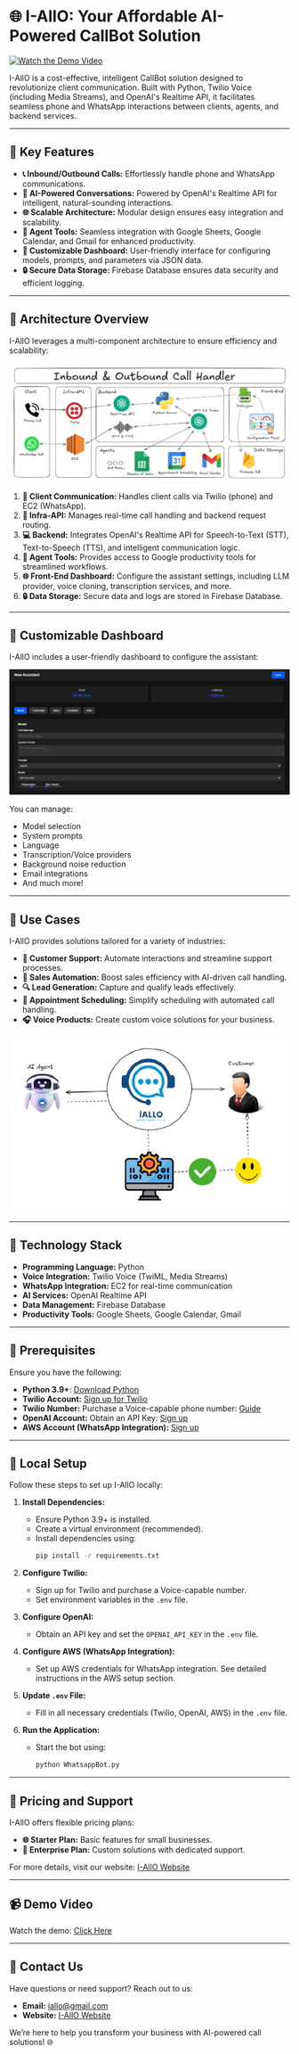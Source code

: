 # 🌐 I-AllO: Your Affordable AI-Powered CallBot Solution

[![Watch the Demo Video](https://img.shields.io/badge/Demo-Video-blue?style=flat-square)](https://github.com/user-attachments/assets/65c7a9cf-4cb6-413c-a8b5-e483f34b27ab)

I-AllO is a cost-effective, intelligent CallBot solution designed to revolutionize client communication. Built with Python, Twilio Voice (including Media Streams), and OpenAI's Realtime API, it facilitates seamless phone and WhatsApp interactions between clients, agents, and backend services.

---

## 🔹 **Key Features**

- **📞 Inbound/Outbound Calls:** Effortlessly handle phone and WhatsApp communications.
- **🤖 AI-Powered Conversations:** Powered by OpenAI's Realtime API for intelligent, natural-sounding interactions.
- **🌐 Scalable Architecture:** Modular design ensures easy integration and scalability.
- **📅 Agent Tools:** Seamless integration with Google Sheets, Google Calendar, and Gmail for enhanced productivity.
- **🎨 Customizable Dashboard:** User-friendly interface for configuring models, prompts, and parameters via JSON data.
- **🔒 Secure Data Storage:** Firebase Database ensures data security and efficient logging.

---

## 🔹 **Architecture Overview**

I-AllO leverages a multi-component architecture to ensure efficiency and scalability:

![I-AllO Architecture](assets/img/architecture.jpg)

1. **📢 Client Communication:** Handles client calls via Twilio (phone) and EC2 (WhatsApp).
2. **📡 Infra-API:** Manages real-time call handling and backend request routing.
3. **💻 Backend:** Integrates OpenAI's Realtime API for Speech-to-Text (STT), Text-to-Speech (TTS), and intelligent communication logic.
4. **🔧 Agent Tools:** Provides access to Google productivity tools for streamlined workflows.
5. **🌐 Front-End Dashboard:** Configure the assistant settings, including LLM provider, voice cloning, transcription services, and more.
6. **🔒 Data Storage:** Secure data and logs are stored in Firebase Database.

---

## 🔹 **Customizable Dashboard**

I-AllO includes a user-friendly dashboard to configure the assistant:

![I-AllO Dashboard](assets/img/dashboard.png)

You can manage:
- Model selection
- System prompts
- Language
- Transcription/Voice providers
- Background noise reduction
- Email integrations
- And much more!

---

## 🔹 **Use Cases**

I-AllO provides solutions tailored for a variety of industries:

- **📢 Customer Support:** Automate interactions and streamline support processes.
- **🚀 Sales Automation:** Boost sales efficiency with AI-driven call handling.
- **🔍 Lead Generation:** Capture and qualify leads effectively.
- **📅 Appointment Scheduling:** Simplify scheduling with automated call handling.
- **🎧 Voice Products:** Create custom voice solutions for your business.

![I-AllO Service Flow](assets/img/service.png)

---

## 🔹 **Technology Stack**

- **Programming Language:** Python
- **Voice Integration:** Twilio Voice (TwiML, Media Streams)
- **WhatsApp Integration:** EC2 for real-time communication
- **AI Services:** OpenAI Realtime API
- **Data Management:** Firebase Database
- **Productivity Tools:** Google Sheets, Google Calendar, Gmail

---

## 🔹 **Prerequisites**

Ensure you have the following:

- **Python 3.9+**: [Download Python](https://www.python.org/downloads/)
- **Twilio Account:** [Sign up for Twilio](https://www.twilio.com/try-twilio)
- **Twilio Number:** Purchase a Voice-capable phone number: [Guide](https://help.twilio.com/articles/223135247-How-to-Search-for-and-Buy-a-Twilio-Phone-Number-from-Console)
- **OpenAI Account:** Obtain an API Key: [Sign up](https://platform.openai.com/)
- **AWS Account (WhatsApp Integration):** [Sign up](https://aws.amazon.com/)

---

## 🔹 **Local Setup**

Follow these steps to set up I-AllO locally:

1. **Install Dependencies:**
   - Ensure Python 3.9+ is installed.
   - Create a virtual environment (recommended).
   - Install dependencies using:
     ```bash
     pip install -r requirements.txt
     ```

2. **Configure Twilio:**
   - Sign up for Twilio and purchase a Voice-capable number.
   - Set environment variables in the `.env` file.

3. **Configure OpenAI:**
   - Obtain an API key and set the `OPENAI_API_KEY` in the `.env` file.

4. **Configure AWS (WhatsApp Integration):**
   - Set up AWS credentials for WhatsApp integration. See detailed instructions in the AWS setup section.

5. **Update `.env` File:**
   - Fill in all necessary credentials (Twilio, OpenAI, AWS) in the `.env` file.

6. **Run the Application:**
   - Start the bot using:
     ```bash
     python WhatsappBot.py
     ```

---

## 🔹 **Pricing and Support**

I-AllO offers flexible pricing plans:

- **🌐 Starter Plan:** Basic features for small businesses.
- **💼 Enterprise Plan:** Custom solutions with dedicated support.

For more details, visit our website: [I-AllO Website](https://iallo.surge.sh)

---

## 📹 **Demo Video**

Watch the demo: [Click Here](https://drive.google.com/file/d/1ks1iJH1oGigfSrmTN-pWQyPlFJXzODwM/view?usp=drive_link)

---

## 🔹 **Contact Us**

Have questions or need support? Reach out to us:

- **Email:** [iallo@gmail.com](mailto:iallo@gmail.com)
- **Website:** [I-AllO Website](https://iallo.surge.sh)

We’re here to help you transform your business with AI-powered call solutions! 🌐

